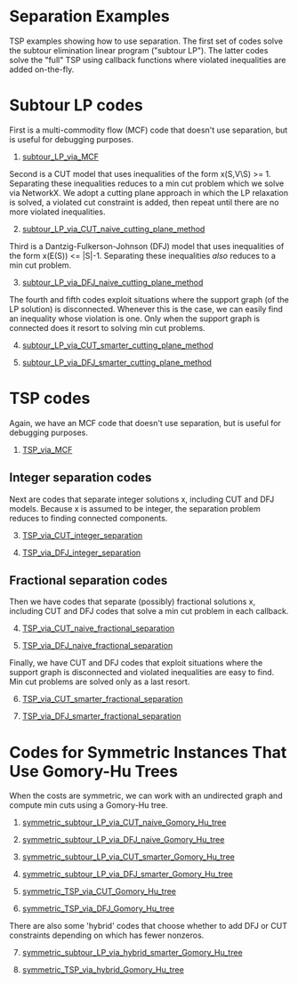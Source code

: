 # Separation Examples

TSP examples showing how to use separation. The first set of codes solve the subtour elimination linear program ("subtour LP"). The latter codes solve the "full" TSP using callback functions where violated inequalities are added on-the-fly.

# Subtour LP codes

First is a multi-commodity flow (MCF) code that doesn't use separation, but is useful for debugging purposes. 

1. [subtour_LP_via_MCF](https://github.com/AustinLBuchanan/separation_examples/blob/main/subtour_LP_via_MCF.ipynb) 

Second is a CUT model that uses inequalities of the form x(S,V\S) >= 1. Separating these inequalities reduces to a min cut problem which we solve via NetworkX. We adopt a cutting plane approach in which the LP relaxation is solved, a violated cut constraint is added, then repeat until there are no more violated inequalities.

2. [subtour_LP_via_CUT_naive_cutting_plane_method](https://github.com/AustinLBuchanan/separation_examples/blob/main/subtour_LP_via_CUT_naive_cutting_plane_method.ipynb)

Third is a Dantzig-Fulkerson-Johnson (DFJ) model that uses inequalities of the form x(E(S)) <= |S|-1. Separating these inequalities _also_ reduces to a min cut problem. 

3. [subtour_LP_via_DFJ_naive_cutting_plane_method](https://github.com/AustinLBuchanan/separation_examples/blob/main/subtour_LP_via_DFJ_naive_cutting_plane_method.ipynb)

The fourth and fifth codes exploit situations where the support graph (of the LP solution) is disconnected. Whenever this is the case, we can easily find an inequality whose violation is one. Only when the support graph is connected does it resort to solving min cut problems.

4. [subtour_LP_via_CUT_smarter_cutting_plane_method](https://github.com/AustinLBuchanan/separation_examples/blob/main/subtour_LP_via_CUT_smarter_cutting_plane_method.ipynb)

5. [subtour_LP_via_DFJ_smarter_cutting_plane_method](https://github.com/AustinLBuchanan/separation_examples/blob/main/subtour_LP_via_DFJ_smarter_cutting_plane_method.ipynb)

# TSP codes

Again, we have an MCF code that doesn't use separation, but is useful for debugging purposes. 

1. [TSP_via_MCF](https://github.com/AustinLBuchanan/separation_examples/blob/main/TSP_via_MCF.ipynb) 

## Integer separation codes

Next are codes that separate integer solutions x, including CUT and DFJ models. Because x is assumed to be integer, the separation problem reduces to finding connected components.

3. [TSP_via_CUT_integer_separation](https://github.com/AustinLBuchanan/separation_examples/blob/main/TSP_via_CUT_integer_separation.ipynb)

4. [TSP_via_DFJ_integer_separation](https://github.com/AustinLBuchanan/separation_examples/blob/main/TSP_via_DFJ_integer_separation.ipynb)

## Fractional separation codes

Then we have codes that separate (possibly) fractional solutions x, including CUT and DFJ codes that solve a min cut problem in each callback.

4. [TSP_via_CUT_naive_fractional_separation](https://github.com/AustinLBuchanan/separation_examples/blob/main/TSP_via_CUT_naive_fractional_separation.ipynb)

5. [TSP_via_DFJ_naive_fractional_separation](https://github.com/AustinLBuchanan/separation_examples/blob/main/TSP_via_DFJ_naive_fractional_separation.ipynb)

Finally, we have CUT and DFJ codes that exploit situations where the support graph is disconnected and violated inequalities are easy to find. Min cut problems are solved only as a last resort.

6. [TSP_via_CUT_smarter_fractional_separation](https://github.com/AustinLBuchanan/separation_examples/blob/main/TSP_via_CUT_smarter_fractional_separation.ipynb)

7. [TSP_via_DFJ_smarter_fractional_separation](https://github.com/AustinLBuchanan/separation_examples/blob/main/TSP_via_DFJ_smarter_fractional_separation.ipynb)

# Codes for Symmetric Instances That Use Gomory-Hu Trees

When the costs are symmetric, we can work with an undirected graph and compute min cuts using a Gomory-Hu tree. 

1. [symmetric_subtour_LP_via_CUT_naive_Gomory_Hu_tree](https://github.com/AustinLBuchanan/separation_examples/blob/main/symmetric_subtour_LP_via_CUT_naive_Gomory_Hu_tree.ipynb)

2. [symmetric_subtour_LP_via_DFJ_naive_Gomory_Hu_tree](https://github.com/AustinLBuchanan/separation_examples/blob/main/symmetric_subtour_LP_via_DFJ_naive_Gomory_Hu_tree.ipynb)

3. [symmetric_subtour_LP_via_CUT_smarter_Gomory_Hu_tree](https://github.com/AustinLBuchanan/separation_examples/blob/main/symmetric_subtour_LP_via_CUT_smarter_Gomory_Hu_tree.ipynb)

4. [symmetric_subtour_LP_via_DFJ_smarter_Gomory_Hu_tree](https://github.com/AustinLBuchanan/separation_examples/blob/main/symmetric_subtour_LP_via_DFJ_smarter_Gomory_Hu_tree.ipynb)

5. [symmetric_TSP_via_CUT_Gomory_Hu_tree](https://github.com/AustinLBuchanan/separation_examples/blob/main/symmetric_TSP_via_CUT_Gomory_Hu_tree.ipynb)

6. [symmetric_TSP_via_DFJ_Gomory_Hu_tree](https://github.com/AustinLBuchanan/separation_examples/blob/main/symmetric_TSP_via_DFJ_Gomory_Hu_tree.ipynb)

There are also some 'hybrid' codes that choose whether to add DFJ or CUT constraints depending on which has fewer nonzeros.

7. [symmetric_subtour_LP_via_hybrid_smarter_Gomory_Hu_tree](https://github.com/AustinLBuchanan/separation_examples/blob/main/symmetric_subtour_LP_via_hybrid_smarter_Gomory_Hu_tree.ipynb)

8. [symmetric_TSP_via_hybrid_Gomory_Hu_tree](https://github.com/AustinLBuchanan/separation_examples/blob/main/symmetric_TSP_via_hybrid_Gomory_Hu_tree.ipynb)



